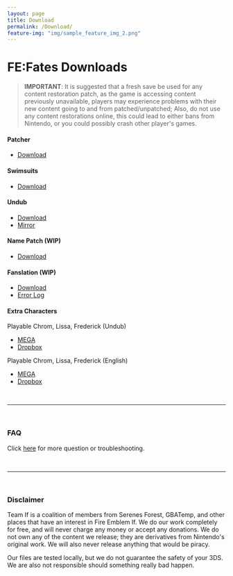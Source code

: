 ```yaml
---
layout: page
title: Download
permalink: /Download/
feature-img: "img/sample_feature_img_2.png"
---
```


# FE:Fates Downloads

> **IMPORTANT**:
> It is suggested that a fresh save be used for any content restoration patch, as the game is accessing content previously unavailable, players may experience problems with their new content going to and from patched/unpatched; Also, do not use any content restorations online, this could lead to either bans from Nintendo, or you could possibly crash other player's games.

#### **Patcher**
  * [Download](https://mega.nz/#!plwjCRzB!dF-4tA3cYspmAwGiWtvd7shY8Zg16AoKyVqnsNhSkQI)

#### **Swimsuits**
  * [Download](https://mega.nz/#!JlhUwJSS!SwsupEcpr-QtLiPc72h0tPGo8pTeDvlsMOXiJF27gDs)

#### **Undub**
  * [Download](https://mega.nz/#!Nxxx2SDT!lvrZUqvG5ZSPTxxipz82FygidLIhJlxyM2wg933yjAs)
  * [Mirror](https://drive.google.com/file/d/0B0rPMDhb3gbhNVdZczFMQjVoMUE/view)

#### **Name Patch (WIP)**
  * [Download](https://mega.nz/#!RlgjGILR!7-AjP9d15gUIo0BqoH7M07r3-jcP1WpZHr-G1_Scn3E)

#### **Fanslation (WIP)**
  * [Download](https://mega.nz/#!ApZSFIQB!aCtRg5P3XCgT9RV2u_LNveZYfxjzY3lnFz4aCKOjZhQ)
  * [Error Log](https://docs.google.com/document/d/1waP7scdZw9vQjRIWLJYUz86sn2pGd9Y6Cw9-wDsXDgo/edit)

#### **Extra Characters**

Playable Chrom, Lissa, Frederick (Undub)  

  * [MEGA](https://mega.nz/#!chVFRR4Y!O2NOMHrB0CPRIcV-wEeaVNdnpQL38BTLcYaYSdf3Zkw)  
  * [Dropbox](https://www.dropbox.com/s/quyrnx6pb83w3lj/UndubV3.7z?dl=1)  

Playable Chrom, Lissa, Frederick (English)  

  * [MEGA](https://mega.nz/#!chVFRR4Y!O2NOMHrB0CPRIcV-wEeaVNdnpQL38BTLcYaYSdf3Zkw)  
  * [Dropbox](https://www.dropbox.com/s/jdpviqo7e6vanie/EnglishV3.7z?dl=1)  

<br/>
<hr>
<br/>

### FAQ

Click [here](http://serenesforest.net/forums/index.php?showtopic=60728) for more question or troubleshooting.

<br/>
<hr>
<br/>

### Disclaimer

Team If is a coalition of members from Serenes Forest, GBATemp, and other places that have an interest in Fire Emblem If. We do our work completely for free, and will never charge any money or accept any donations. We do not own any of the content we release; they are derivatives from Nintendo's original work. We will also never release anything that would be piracy.
 
Our files are tested locally, but we do not guarantee the safety of your 3DS. We are also not responsible should something really bad happen.
